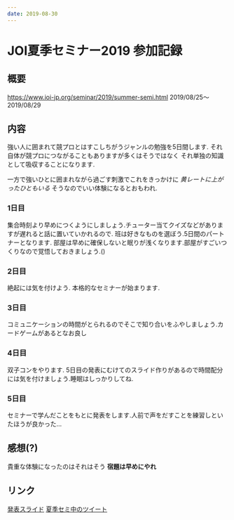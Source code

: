 ```yaml
---
date: 2019-08-30
---
```


# JOI夏季セミナー2019 参加記録

## 概要

https://www.ioi-jp.org/seminar/2019/summer-semi.html
2019/08/25〜2019/08/29

## 内容

強い人に囲まれて競プロとはすこしちがうジャンルの勉強を5日間します.
それ自体が競プロにつながることもありますが多くはそうではなく
それ単独の知識として吸収することになります.

一方で強いひとに囲まれながら過ごす刺激でこれをきっかけに _黄レートに上がったひともいる_ そうなのでいい体験になるとおもわれ.

### 1日目

集合時刻より早めにつくようにしましょう.チューター当てクイズなどがありますが遅れると話に置いていかれるので.
班は好きなものを選ぼう.5日間のパートナーとなります.
部屋は早めに確保しないと眠りが浅くなります.部屋がすごいつくりなので覚悟しておきましょう.()

### 2日目

絶起には気を付けよう.
本格的なセミナーが始まります.

### 3日目

コミュニケーションの時間がとられるのでそこで知り合いをふやしましょう.カードゲームがあるとなお良し

### 4日目

双子コンをやります.
5日目の発表にむけてのスライド作りがあるので時間配分には気を付けましょう.睡眠はしっかりしてね.

### 5日目

セミナーで学んだことをもとに発表をします.人前で声をだすことを練習しといたほうが良かった…

## 感想(?)

貴重な体験になったのはそれはそう
**宿題は早めにやれ**

## リンク

[発表スライド](/pf15/)
[夏季セミ中のツイート](https://twitter.com/search?q=%23JOIss%20from%3Aibuki2003)
